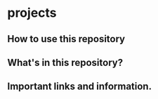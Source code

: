 # projects
## How to use this repository

## What's in this repository?

## Important links and information.
